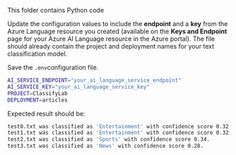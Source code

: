 This folder contains Python code

Update the configuration values to include the  **endpoint** and a **key** from the Azure Language resource you created (available on the **Keys and Endpoint** page for your Azure AI Language resource in the Azure portal). The file should already contain the project and deployment names for your text classification model.

Save the `.env`configuration file.

```bash
AI_SERVICE_ENDPOINT="your_ai_language_service_endpoint"
AI_SERVICE_KEY="your_ai_language_service_key"
PROJECT=ClassifyLab
DEPLOYMENT=articles
```

Expected result should be:

```bash
test0.txt was classified as 'Entertainment' with confidence score 0.32.
test1.txt was classified as 'Entertainment' with confidence score 0.32.
test2.txt was classified as 'Sports' with confidence score 0.34.
test3.txt was classified as 'News' with confidence score 0.28.
```